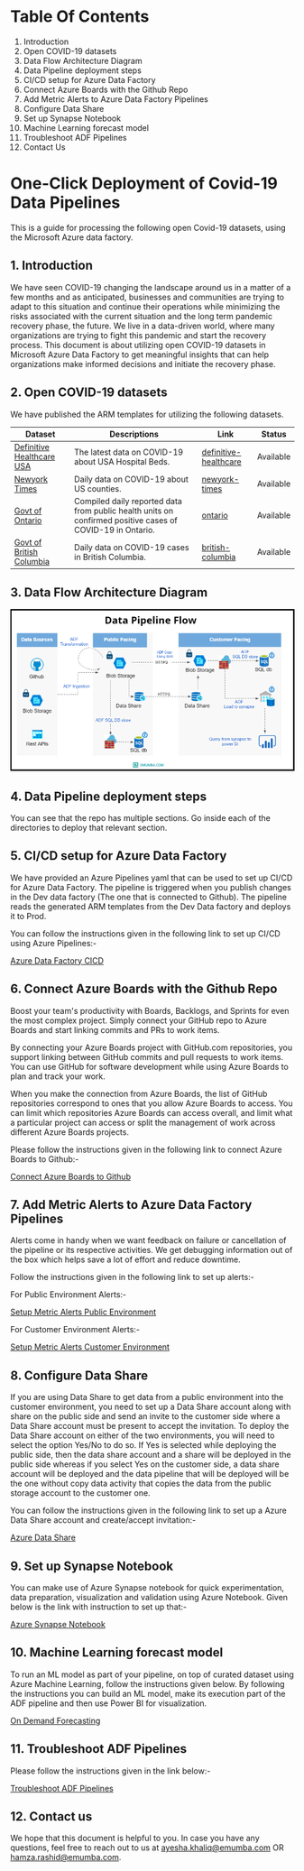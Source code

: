 # Table Of Contents

1. Introduction
2. Open COVID-19 datasets
3. Data Flow Architecture Diagram
4. Data Pipeline deployment steps
5. CI/CD setup for Azure Data Factory
6. Connect Azure Boards with the Github Repo
7. Add Metric Alerts to Azure Data Factory Pipelines
8. Configure Data Share
9. Set up Synapse Notebook
10. Machine Learning forecast model
11. Troubleshoot ADF Pipelines
12. Contact Us

# One-Click Deployment of Covid-19 Data Pipelines
This is a guide for processing the following open Covid-19 datasets, using the Microsoft Azure data factory. 


## 1. Introduction
We have seen COVID-19 changing the landscape around us in a matter of a few months and as anticipated, businesses and communities are trying to adapt to this situation and continue their operations while minimizing the risks associated with the current situation and the long term pandemic recovery phase, the future. We live in a data-driven world, where many organizations are trying to fight this pandemic and start the recovery process. This document is about utilizing open COVID-19 datasets in Microsoft Azure Data Factory to get meaningful insights that can help organizations make informed decisions and initiate the recovery phase.


## 2. Open COVID-19 datasets
We have published the ARM templates for utilizing the following datasets. 

Dataset | Descriptions | Link | Status
------- | ------------ | ---- | ------
[Definitive Healthcare USA](https://coronavirus-resources.esri.com/datasets/definitivehc::definitive-healthcare-usa-hospital-beds?geometry=110.039%2C-16.820%2C-135.000%2C72.123) | The latest data on COVID-19 about USA Hospital Beds. | [definitive-healthcare](https://github.com/ayesha-kr/covid-one-click-deployment/tree/master/datasets/covid-19/definitive-healthcare) | Available
[Newyork Times](https://github.com/nytimes/covid-19-data) | Daily data on COVID-19 about US counties. | [newyork-times](https://github.com/ayesha-kr/covid-one-click-deployment/tree/master/datasets/covid-19/newyork-times) | Available
[Govt of Ontario](https://data.ontario.ca/dataset?keywords_en=COVID-19) | Compiled daily reported data from public health units on confirmed positive cases of COVID-19 in Ontario. | [ontario](https://github.com/ayesha-kr/covid-one-click-deployment/tree/master/datasets/covid-19/ontario) | Available
[Govt of British Columbia](http://www.bccdc.ca/health-info/diseases-conditions/covid-19/data) | Daily data on COVID-19 cases in British Columbia. | [british-columbia](https://github.com/ayesha-kr/covid-one-click-deployment/tree/master/datasets/covid-19/british-columbia) | Available

## 3. Data Flow Architecture Diagram
![Azul_Data_Pipeline](./images/architectureV1.png)

## 4. Data Pipeline deployment steps
  You can see that the repo has multiple sections. Go inside each of the directories to deploy that relevant section.  

## 5. CI/CD setup for Azure Data Factory

We have provided an Azure Pipelines yaml that can be used to set up CI/CD for Azure Data Factory. The pipeline is triggered when you publish changes in the Dev data factory (The one that is connected to Github). The pipeline reads the generated ARM templates from the Dev Data factory and deploys it to Prod. 

You can follow the instructions given in the following link to set up CI/CD using Azure Pipelines:-

[Azure Data Factory CICD](./datasets/covid-19/definitive-healthcare/azure-pipelines-cicd/readme.md)

## 6. Connect Azure Boards with the Github Repo

Boost your team's productivity with Boards, Backlogs, and Sprints for even the most complex project. Simply connect your GitHub repo to Azure Boards and start linking commits and PRs to work items.

By connecting your Azure Boards project with GitHub.com repositories, you support linking between GitHub commits and pull requests to work items. You can use GitHub for software development while using Azure Boards to plan and track your work.

When you make the connection from Azure Boards, the list of GitHub repositories correspond to ones that you allow Azure Boards to access. You can limit which repositories Azure Boards can access overall, and limit what a particular project can access or split the management of work across different Azure Boards projects.

Please follow the instructions given in the following link to connect Azure Boards to Github:-

[Connect Azure Boards to Github](https://docs.microsoft.com/en-us/azure/devops/boards/github/connect-to-github?view=azure-devops)


## 7. Add Metric Alerts to Azure Data Factory Pipelines

Alerts come in handy when we want feedback on failure or cancellation of the pipeline or its respective activities. We get debugging information out of the box which helps save a lot of effort and reduce downtime. 

Follow the instructions given in the following link to set up alerts:-

For Public Environment Alerts:- 

[Setup Metric Alerts Public Environment](./datasets/covid-19/definitive-healthcare/customer/Readme.md)

For Customer Environment Alerts:- 

[Setup Metric Alerts Customer Environment](./datasets/covid-19/definitive-healthcare/public/Readme.md)

## 8. Configure Data Share

If you are using Data Share to get data from a public environment into the customer environment, you need to set up a Data Share account along with share on the public side and send an invite to the customer side where a Data Share account must be present to accept the invitation. To deploy the Data Share account on either of the two environments, you will need to select the option Yes/No to do so. If Yes is selected while deploying the public side, then the data share account and a share will be deployed in the public side whereas if you select Yes on the customer side, a data share account will be deployed and the data pipeline that will be deployed will be the one without copy data activity that copies the data from the public storage account to the customer one.

You can follow the instructions given in the following link to set up a Azure Data Share account and create/accept invitation:-

[Azure Data Share](./datasets/covid-19/definitive-healthcare/customer/Readme.md)

## 9. Set up Synapse Notebook

You can make use of Azure Synapse notebook for quick experimentation, data preparation, visualization and validation using Azure Notebook. Given below is the link with instruction to set up that:-


[Azure Synapse Notebook](./datasets/covid-19/definitive-healthcare/azure-notebook/readme.md)

## 10. Machine Learning forecast model

To run an ML model as part of your pipeline, on top of curated dataset using Azure Machine Learning, follow the instructions given below. By following the instructions you can build an ML model, make its execution part of the ADF pipeline and then use Power BI for visualization.

[On Demand Forecasting](./datasets/covid-19/newyork-times/on-demand-forecast-model/Readme.md)

## 11. Troubleshoot ADF Pipelines

Please follow the instructions given in the link below:-

[Troubleshoot ADF Pipelines](./docs/trouebleshoot.md)

## 12. Contact us

We hope that this document is helpful to you. In case you have any questions, feel free to reach out to us at ayesha.khaliq@emumba.com OR hamza.rashid@emumba.com.

